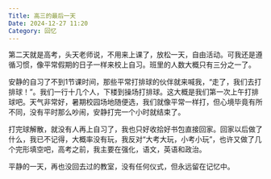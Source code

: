 ```yaml
---
Title: 高三的最后一天
Date: 2024-12-27 11:20
Category: 回忆
---
```


第二天就是高考，头天老师说，不用来上课了，放松一天，自由活动。可我还是遵循习惯，像平常假期的日子一样来校上自习。班里的人数大概只有三分之一了。

安静的自习了不到1节课时间，那些平常打排球的伙伴就来喊我，“走了，我们去打排球！”。我们一行十几个人，下楼到操场打排球。这大概是我们第一次上午打排球吧。天气非常好，暑期校园场地随便选，我们就像平常一样打，但心境毕竟有所不同，没有平时那么吵闹，安静打完一个小时就结束了。

打完球解散，就没有人再上自习了，我也只好收拾好书包直接回家。回家以后做了什么，我已不记得，大概率没有玩，我反对“大考大玩，小考小玩”，也许又做了几个完形填空吧，高考之前，我主要在强化，语文，英语和政治。

平静的一天，再也没回去过的教室，没有任何仪式，但永远留在记忆中。




